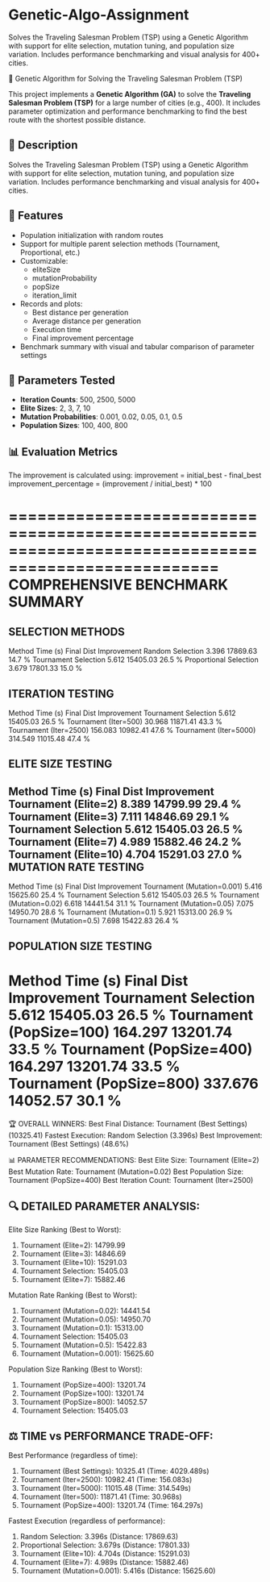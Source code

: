# Genetic-Algo-Assignment
Solves the Traveling Salesman Problem (TSP) using a Genetic Algorithm with support for elite selection, mutation tuning, and population size variation. Includes performance benchmarking and visual analysis for 400+ cities.

🧬 Genetic Algorithm for Solving the Traveling Salesman Problem (TSP)

This project implements a **Genetic Algorithm (GA)** to solve the **Traveling Salesman Problem (TSP)** for a large number of cities (e.g., 400). It includes parameter optimization and performance benchmarking to find the best route with the shortest possible distance.

## 📘 Description

Solves the Traveling Salesman Problem (TSP) using a Genetic Algorithm with support for elite selection, mutation tuning, and population size variation. Includes performance benchmarking and visual analysis for 400+ cities.

## 📌 Features

- Population initialization with random routes
- Support for multiple parent selection methods (Tournament, Proportional, etc.)
- Customizable:
  - eliteSize
  - mutationProbability
  - popSize
  - iteration_limit
- Records and plots:
  - Best distance per generation
  - Average distance per generation
  - Execution time
  - Final improvement percentage
- Benchmark summary with visual and tabular comparison of parameter settings

## 🧪 Parameters Tested

- **Iteration Counts**: 500, 2500, 5000
- **Elite Sizes**: 2, 3, 7, 10
- **Mutation Probabilities**: 0.001, 0.02, 0.05, 0.1, 0.5
- **Population Sizes**: 100, 400, 800

## 📊 Evaluation Metrics

The improvement is calculated using:
improvement = initial_best - final_best
improvement_percentage = (improvement / initial_best) * 100

====================================================================================================
COMPREHENSIVE BENCHMARK SUMMARY
====================================================================================================

SELECTION METHODS                                 
--------------------------------------------------
Method                         Time (s)   Final Dist   Improvement 
Random Selection               3.396      17869.63     14.7        %
Tournament Selection           5.612      15405.03     26.5        %
Proportional Selection         3.679      17801.33     15.0        %

ITERATION TESTING                                 
--------------------------------------------------
Method                         Time (s)   Final Dist   Improvement 
Tournament Selection           5.612      15405.03     26.5        %
Tournament (Iter=500)          30.968     11871.41     43.3        %
Tournament (Iter=2500)         156.083    10982.41     47.6        %
Tournament (Iter=5000)         314.549    11015.48     47.4        %

ELITE SIZE TESTING                                
--------------------------------------------------
Method                         Time (s)   Final Dist   Improvement 
Tournament (Elite=2)           8.389      14799.99     29.4        %
Tournament (Elite=3)           7.111      14846.69     29.1        %
Tournament Selection           5.612      15405.03     26.5        %
Tournament (Elite=7)           4.989      15882.46     24.2        %
Tournament (Elite=10)          4.704      15291.03     27.0        %
MUTATION RATE TESTING                             
--------------------------------------------------
Method                         Time (s)   Final Dist   Improvement 
Tournament (Mutation=0.001)    5.416      15625.60     25.4        %
Tournament Selection           5.612      15405.03     26.5        %
Tournament (Mutation=0.02)     6.618      14441.54     31.1        %
Tournament (Mutation=0.05)     7.075      14950.70     28.6        %
Tournament (Mutation=0.1)      5.921      15313.00     26.9        %
Tournament (Mutation=0.5)      7.698      15422.83     26.4        %

POPULATION SIZE TESTING                           
--------------------------------------------------
Method                         Time (s)   Final Dist   Improvement 
Tournament Selection           5.612      15405.03     26.5        %
Tournament (PopSize=100)       164.297    13201.74     33.5        %
Tournament (PopSize=400)       164.297    13201.74     33.5        %
Tournament (PopSize=800)       337.676    14052.57     30.1        %
====================================================================================================

🏆 OVERALL WINNERS:
Best Final Distance: Tournament (Best Settings) (10325.41)
Fastest Execution: Random Selection (3.396s)
Best Improvement: Tournament (Best Settings) (48.6%)

📊 PARAMETER RECOMMENDATIONS:
Best Elite Size: Tournament (Elite=2)
Best Mutation Rate: Tournament (Mutation=0.02)
Best Population Size: Tournament (PopSize=400)
Best Iteration Count: Tournament (Iter=2500)

🔍 DETAILED PARAMETER ANALYSIS:
------------------------------------------------------------
Elite Size Ranking (Best to Worst):
  1. Tournament (Elite=2): 14799.99
  2. Tournament (Elite=3): 14846.69
  3. Tournament (Elite=10): 15291.03
  4. Tournament Selection: 15405.03
  5. Tournament (Elite=7): 15882.46

Mutation Rate Ranking (Best to Worst):
  1. Tournament (Mutation=0.02): 14441.54
  2. Tournament (Mutation=0.05): 14950.70
  3. Tournament (Mutation=0.1): 15313.00
  4. Tournament Selection: 15405.03
  5. Tournament (Mutation=0.5): 15422.83
  6. Tournament (Mutation=0.001): 15625.60

Population Size Ranking (Best to Worst):
  1. Tournament (PopSize=400): 13201.74
  2. Tournament (PopSize=100): 13201.74
  3. Tournament (PopSize=800): 14052.57
  4. Tournament Selection: 15405.03

⚖️ TIME vs PERFORMANCE TRADE-OFF:
------------------------------------------------------------
Best Performance (regardless of time):
  1. Tournament (Best Settings): 10325.41 (Time: 4029.489s)
  2. Tournament (Iter=2500): 10982.41 (Time: 156.083s)
  3. Tournament (Iter=5000): 11015.48 (Time: 314.549s)
  4. Tournament (Iter=500): 11871.41 (Time: 30.968s)
  5. Tournament (PopSize=400): 13201.74 (Time: 164.297s)

Fastest Execution (regardless of performance):
  1. Random Selection: 3.396s (Distance: 17869.63)
  2. Proportional Selection: 3.679s (Distance: 17801.33)
  3. Tournament (Elite=10): 4.704s (Distance: 15291.03)
  4. Tournament (Elite=7): 4.989s (Distance: 15882.46)
  5. Tournament (Mutation=0.001): 5.416s (Distance: 15625.60)
